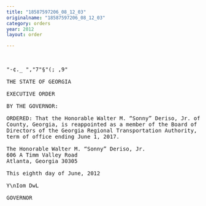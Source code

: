 ```yaml
---
title: "18587597206_08_12_03"
originalname: "18587597206_08_12_03"
category: orders
year: 2012
layout: order

---
```

<pre>
    

"-¢._ ","7"§"(; ,9"

THE STATE OF GEORGIA

EXECUTIVE ORDER

BY THE GOVERNOR:

ORDERED: That the Honorable Walter M. “Sonny” Deriso, Jr. of Fulton
County, Georgia, is reappointed as a member of the Board of
Directors of the Georgia Regional Transportation Authority, for a
term of office ending June 1, 2017.

The Honorable Walter M. “Sonny” Deriso, Jr.
606 A Timm Valley Road
Atlanta, Georgia 30305

This eighth day of June, 2012

Y\nIom DwL

GOVERNOR

</pre>
